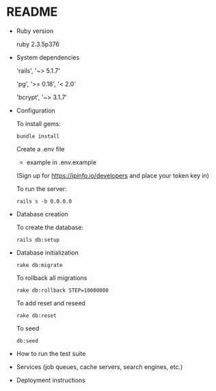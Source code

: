 # README

* Ruby version

  ruby 2.3.5p376

* System dependencies

  'rails', '~> 5.1.7'

  'pg', '>= 0.18', '< 2.0'

  'bcrypt', '~> 3.1.7'

* Configuration

  To install gems:

  ```bundle install```
  
  Create a .env file
  
  - example in .env.example
  
  (Sign up for https://ipinfo.io/developers and place your token key in)

  To run the server:
  
  ```rails s -b 0.0.0.0```

* Database creation

  To create the database:
  
  ```rails db:setup```

* Database initialization

  ```rake db:migrate```

  To rollback all migrations

  ```rake db:rollback STEP=10000000```

  To add reset and reseed

  ```rake db:reset```

  To seed

  ```db:seed```

* How to run the test suite

* Services (job queues, cache servers, search engines, etc.)

* Deployment instructions
